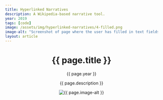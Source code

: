 ```yaml
---
title: Hyperlinked Narratives
description: A Wikipedia-based narrative tool.
year: 2019
tags: [code]
image: /assets/img/hyperlinked-narratives/4-filled.png
image-alt: "Screenshot of page where the user has filled in text fields between text nodes, reading: 'Glipa maruyamai' is a type of 'Beetle' that is used in 'Entomological warfare' the most famous examples of which was 'Operation Big Itch' at 'Dugway Proving Ground' leading to the horrifying 'Dugway sheep incident'."
layout: article
---
```


<header class="intro">
    <h1 class="title">{{ page.title }}</h1>
    <p class="year">{{ page.year }}</p>
    <p class="subtitle">{{ page.description }}</p>
    <figure>
        <img src="{{ page.image }}" alt="{{ page.image-alt }}">
    </figure>
</header>
